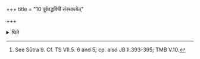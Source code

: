 +++
title = "10 पूर्ववद्धविषी संस्थापयेत्"

+++

<details><summary>थिते</summary>

10. He should compeletly establish (perform) these two offerings as earlier.[^1]  

[^1]: See Sūtra 9. Cf. TS VII.5. 6 and 5; cp. also JB II.393-395; TMB V.10.  
</details>
